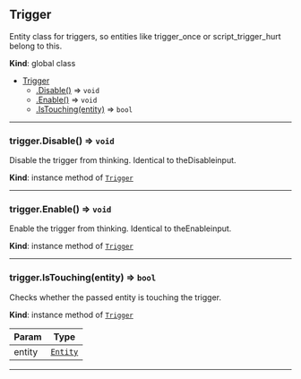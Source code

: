<a name="Trigger"></a>

## Trigger
Entity class for triggers, so entities like trigger_once or script_trigger_hurt belong to this.

**Kind**: global class  

* [Trigger](#Trigger)
    * [.Disable()](#Trigger+Disable) ⇒ <code>void</code>
    * [.Enable()](#Trigger+Enable) ⇒ <code>void</code>
    * [.IsTouching(entity)](#Trigger+IsTouching) ⇒ <code>bool</code>

  
---
<a name="Trigger+Disable"></a>

### trigger.Disable() ⇒ <code>void</code>
Disable the trigger from thinking. Identical to theDisableinput.

**Kind**: instance method of [<code>Trigger</code>](#Trigger)  
  
---
<a name="Trigger+Enable"></a>

### trigger.Enable() ⇒ <code>void</code>
Enable the trigger from thinking. Identical to theEnableinput.

**Kind**: instance method of [<code>Trigger</code>](#Trigger)  
  
---
<a name="Trigger+IsTouching"></a>

### trigger.IsTouching(entity) ⇒ <code>bool</code>
Checks whether the passed entity is touching the trigger.

**Kind**: instance method of [<code>Trigger</code>](#Trigger)  

| Param | Type |
| --- | --- |
| entity | [<code>Entity</code>](#Entity) | 

  
---
